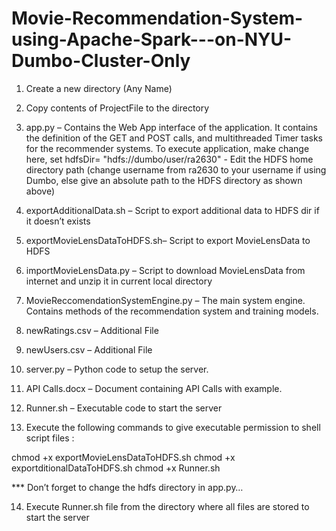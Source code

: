 # Movie-Recommendation-System-using-Apache-Spark---on-NYU-Dumbo-Cluster-Only

1.	Create a new directory (Any Name)
2.	Copy contents of ProjectFile to the directory

3.	app.py – Contains the Web App interface of the application. It contains the definition of the GET and POST calls, and multithreaded Timer tasks for the recommender systems.
To execute application, make change here, set hdfsDir= "hdfs://dumbo/user/ra2630" - Edit the HDFS home directory path (change username from ra2630 to your username if using Dumbo, else give an absolute path to the HDFS directory as shown above)

4.	exportAdditionalData.sh – Script to export additional data to HDFS dir if it doesn’t exists

5.	exportMovieLensDataToHDFS.sh– Script to export MovieLensData to HDFS

6.	importMovieLensData.py – Script to download MovieLensData from internet and unzip it in current local directory

7.	MovieReccomendationSystemEngine.py – The main system engine. Contains methods of the recommendation system and training models.

8.	newRatings.csv – Additional File

9.	newUsers.csv – Additional File

10.	server.py – Python code to setup the server.

11.	API Calls.docx – Document containing API Calls with example.

12.	Runner.sh – Executable code to start the server

13.	Execute the following commands to give executable permission to shell script files :

chmod +x exportMovieLensDataToHDFS.sh
chmod +x exportditionalDataToHDFS.sh
chmod +x Runner.sh

*** Don’t forget to change the hdfs directory in app.py…

14.	Execute Runner.sh file from the directory where all files are stored to start the server
